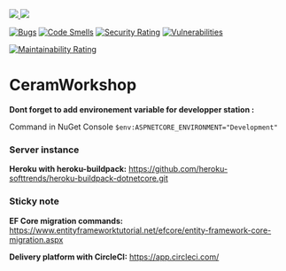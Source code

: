 <a href="https://app.circleci.com/dashboard" target="_blank">
<img src="https://img.shields.io/circleci/build/gh/Aurelien-Dev/CeramWorkshop?style=flat"/>
</a>
<a href="https://sonarcloud.io/summary/new_code?id=Aurelien-Dev_CeramWorkshop" target="_blank">
<img src="https://sonarcloud.io/api/project_badges/measure?project=Aurelien-Dev_CeramWorkshop&metric=alert_status"/>
</a>



[![Bugs](https://sonarcloud.io/api/project_badges/measure?project=Aurelien-Dev_CeramWorkshop&metric=bugs)](https://sonarcloud.io/summary/new_code?id=Aurelien-Dev_CeramWorkshop)
[![Code Smells](https://sonarcloud.io/api/project_badges/measure?project=Aurelien-Dev_CeramWorkshop&metric=code_smells)](https://sonarcloud.io/summary/new_code?id=Aurelien-Dev_CeramWorkshop)
[![Security Rating](https://sonarcloud.io/api/project_badges/measure?project=Aurelien-Dev_CeramWorkshop&metric=security_rating)](https://sonarcloud.io/summary/new_code?id=Aurelien-Dev_CeramWorkshop)
[![Vulnerabilities](https://sonarcloud.io/api/project_badges/measure?project=Aurelien-Dev_CeramWorkshop&metric=vulnerabilities)](https://sonarcloud.io/summary/new_code?id=Aurelien-Dev_CeramWorkshop)

[![Maintainability Rating](https://sonarcloud.io/api/project_badges/measure?project=Aurelien-Dev_CeramWorkshop&metric=sqale_rating)](https://sonarcloud.io/summary/new_code?id=Aurelien-Dev_CeramWorkshop)

# CeramWorkshop

**Dont forget to add environement variable for developper station :**

Command in NuGet Console
`$env:ASPNETCORE_ENVIRONMENT="Development"`



### Server instance
**Heroku with heroku-buildpack:** https://github.com/heroku-softtrends/heroku-buildpack-dotnetcore.git


### Sticky note

**EF Core migration commands:** https://www.entityframeworktutorial.net/efcore/entity-framework-core-migration.aspx

**Delivery platform with CircleCI:** https://app.circleci.com/
